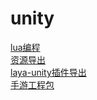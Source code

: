 # unity

[lua编程](./lua/lua.md)  
[资源导出](./resExport/resExport.md)  
[laya-unity插件导出](./layaExport/layaExport.md)  
[手游工程包](./mu/mu.md)  